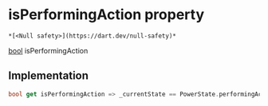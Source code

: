 


# isPerformingAction property




    *[<Null safety>](https://dart.dev/null-safety)*




[bool](https://api.flutter.dev/flutter/dart-core/bool-class.html) isPerformingAction
  







## Implementation

```dart
bool get isPerformingAction => _currentState == PowerState.performingAction;
```








